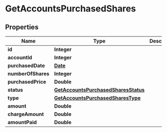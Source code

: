 

# GetAccountsPurchasedShares

## Properties

Name | Type | Description | Notes
------------ | ------------- | ------------- | -------------
**id** | **Integer** |  |  [optional]
**accountId** | **Integer** |  |  [optional]
**purchasedDate** | [**Date**](Date.md) |  |  [optional]
**numberOfShares** | **Integer** |  |  [optional]
**purchasedPrice** | **Double** |  |  [optional]
**status** | [**GetAccountsPurchasedSharesStatus**](GetAccountsPurchasedSharesStatus.md) |  |  [optional]
**type** | [**GetAccountsPurchasedSharesType**](GetAccountsPurchasedSharesType.md) |  |  [optional]
**amount** | **Double** |  |  [optional]
**chargeAmount** | **Double** |  |  [optional]
**amountPaid** | **Double** |  |  [optional]




